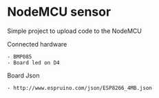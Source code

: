 # NodeMCU sensor

Simple project to upload code to the NodeMCU

Connected hardware

    - BMP085
    - Board led on D4

Board Json

    - http://www.espruino.com/json/ESP8266_4MB.json